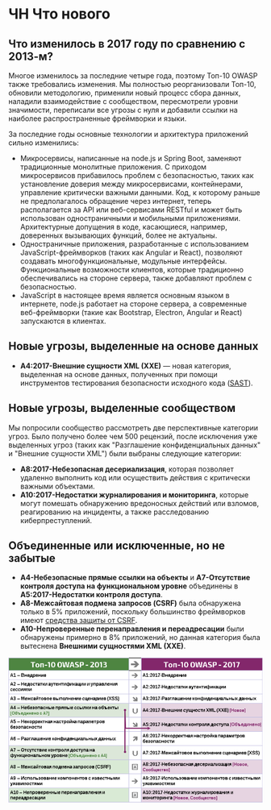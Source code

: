 # ЧН Что нового

## Что изменилось в 2017 году по сравнению с 2013-м?

Многое изменилось за последние четыре года, поэтому Топ-10 OWASP также требовались изменения. Мы полностью реорганизовали Топ-10, обновили методологию, применили новый процесс сбора данных, наладили взаимодействие с сообществом, пересмотрели уровни значимости, переписали все угрозы с нуля и добавили ссылки на наиболее распространенные фреймворки и языки.

За последние годы основные технологии и архитектура приложений сильно изменились:

- Микросервисы, написанные на node.js и Spring Boot, заменяют традиционные монолитные приложения. С приходом микросервисов прибавилось проблем с безопасностью, таких как установление доверия между микросервисами, контейнерами, управление критически важными данными. Код, к которому раньше не предполагалось обращение через интернет, теперь располагается за API или веб-сервисами RESTful и может быть использован одностраничными и мобильными приложениями. Архитектурные допущения в коде, касающиеся, например, доверенных вызывающих функций, более не актуальны.
- Одностраничные приложения, разработанные с использованием JavaScript-фреймворков (таких как Angular и React), позволяют создавать многофункциональные, модульные интерфейсы. Функциональные возможности клиентов, которые традиционно обеспечивались на стороне сервера, также добавляют проблем с безопасностью.
- JavaScript в настоящее время является основным языком в интернете, node.js работает на стороне сервера, а современные веб-фреймворки (такие как Bootstrap, Electron, Angular и React) запускаются в клиентах.

## Новые угрозы, выделенные на основе данных

- **A4:2017-Внешние сущности XML (XXE)** — новая категория, выделенная на основе данных, полученных при помощи инструментов тестирования безопасности исходного кода ([SAST](https://owasp.org/www-community/Source_Code_Analysis_Tools)).

## Новые угрозы, выделенные сообществом

Мы попросили сообщество рассмотреть две перспективные категории угроз. Было получено более чем 500 рецензий, после исключения уже выделенных угроз (таких как "Разглашение конфиденциальных данных" и "Внешние сущности XML") были выбраны следующие категории:

- **A8:2017-Небезопасная десериализация**, которая позволяет удаленно выполнить код или осуществить действия с критически важными объектами.
- **A10:2017-Недостатки журналирования и мониторинга**, которые могут помешать обнаружению вредоносных действий или взломов, реагированию на инциденты, а также расследованию киберпреступлений.

## Объединенные или исключенные, но не забытые

- **A4-Небезопасные прямые ссылки на объекты** и **A7-Отсутствие контроля доступа на функциональном уровне** объединены в **A5:2017-Недостатки контроля доступа**.
- **A8-Межсайтовая подмена запросов (CSRF)** была обнаружена только в 5% приложений, поскольку большинство фреймворков имеют [средства защиты от CSRF](https://cheatsheetseries.owasp.org/cheatsheets/Cross-Site_Request_Forgery_Prevention_Cheat_Sheet.html).
- **A10-Непроверенные перенаправления и переадресации** были обнаружены примерно в 8% приложений, но данная категория была вытеснена __Внешними сущностями XML (XXE)__.

![0x06-release-notes-1](images/0x06-release-notes-1.png)
